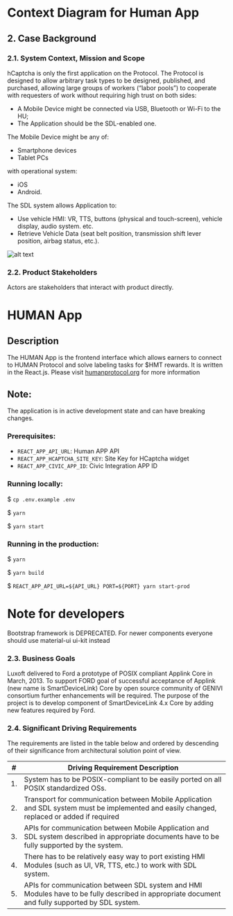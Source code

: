 # Context Diagram for Human App
## 2.  Case Background

### 2.1. System Context, Mission and Scope

hCaptcha is only the first application on the Protocol. The Protocol is designed to allow arbitrary task types to be designed, published, and purchased, allowing large groups of workers (“labor pools”) to cooperate with requesters of work without requiring high trust on both sides:

-   A Mobile Device might be connected via USB, Bluetooth or Wi-Fi to the HU;
-   The Application should be the SDL-enabled one.

The Mobile Device might be any of:
-   Smartphone devices
-   Tablet PCs

with operational system:
-   iOS
-   Android.

The SDL system allows Application to:
-   Use vehicle HMI: VR, TTS, buttons (physical and touch-screen), vehicle display, audio system. etc.
-   Retrieve Vehicle Data (seat belt position, transmission shift lever position, airbag status, etc.).

![alt text](https://github.com/ckanyemba/Architecture-Document/Diagram/C4_Model "C4_Context.svg")

### 2.2. Product Stakeholders

Actors are stakeholders that interact with product directly.

# HUMAN App


## Description

The HUMAN App is the frontend interface which allows earners to connect to HUMAN Protocol and solve labeling tasks for $HMT rewards. 
It is written in the React.js. Please visit [humanprotocol.org](https://humanprotocol.org) for more information

## Note:
The application is in active development state and can have breaking changes.

### Prerequisites:

* `REACT_APP_API_URL`: Human APP API
* `REACT_APP_HCAPTCHA_SITE_KEY`: Site Key for HCaptcha widget
* `REACT_APP_CIVIC_APP_ID`: Civic Integration APP ID


### Running locally:
$ `cp .env.example .env`

$ `yarn`

$ `yarn start`

### Running in the production:
$ `yarn`

$ `yarn build`

$ `REACT_APP_API_URL=${API_URL} PORT=${PORT} yarn start-prod`


# Note for developers
Bootstrap framework is DEPRECATED. For newer components everyone should use material-ui ui-kit instead


### 2.3. Business Goals

Luxoft delivered to Ford a prototype of POSIX compliant Applink Core in March, 2013.
To support FORD goal of successful acceptance of Applink (new name is SmartDeviceLink) Core by open source community of GENIVI consortium further enhancements will be required. The purpose of the project is to develop component of SmartDeviceLink 4.x Core by adding new features required by Ford.

### 2.4. Significant Driving Requirements

The requirements are listed in the table below and ordered by descending of their significance from architectural solution point of view.

| \# | **Driving Requirement Description** |
|----|-------------------------------------|
| 1. | System has to be POSIX-compliant to be easily ported on all POSIX standardized OSs. |
| 2. | Transport for communication between Mobile Application and SDL system must be implemented and easily changed, replaced or added if required |
| 3. | APIs for communication between Mobile Application and SDL system described in appropriate documents have to be fully supported by the system. |
| 4. | There has to be relatively easy way to port existing HMI Modules (such as UI, VR, TTS, etc.) to work with SDL system. |
| 5. | APIs for communication between SDL system and HMI Modules have to be fully described in appropriate document and fully supported by SDL system. |
